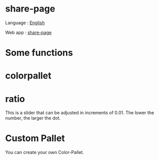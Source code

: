 # share-page
Language : [English](README.md)

Web app   : [share-page](https://share-page.streamlit.app)

# Some functions

# colorpallet

# ratio
This is a slider that can be adjusted in increments of 0.01. The lower the number, the larger the dot.

# Custom Pallet
You can create your own Color-Pallet.  

 


